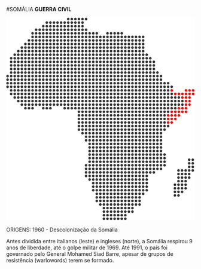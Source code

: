 #SOMÁLIA **GUERRA CIVIL**

![Uganda vs Sudão](media/img/africa-maps/africa-country-somalia.svg)

<p id="origens">ORIGENS: <span>1960 - Descolonização da Somália</span></p>

<p id="repercussao"><span>Antes dividida entre italianos (leste) e ingleses (norte), a Somália respirou 9 anos de liberdade, até o golpe militar de 1969. Até 1991, o país foi governado pelo General Mohamed Siad Barre, apesar de grupos de resistência (warlowords) terem se formado.</span></p>